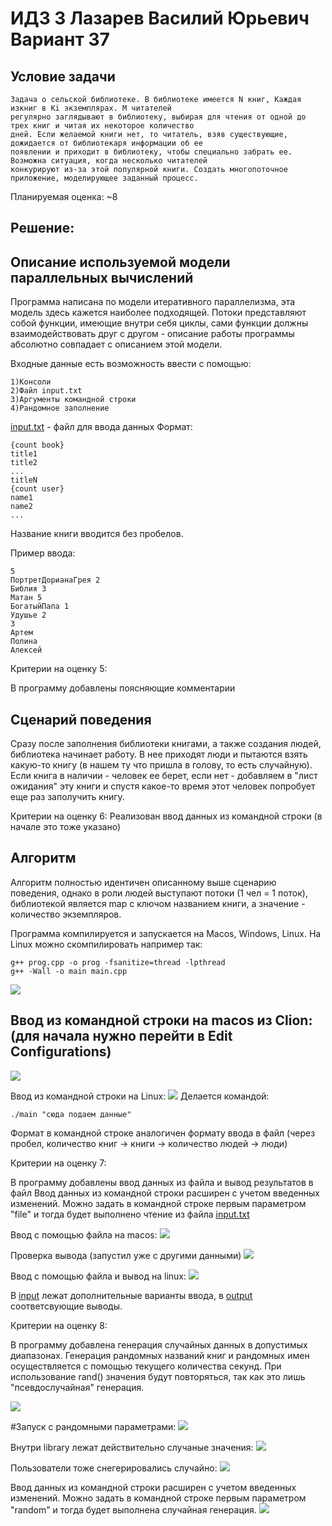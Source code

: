 # ИДЗ 3 Лазарев Василий Юрьевич Вариант 37

## Условие задачи
```
Задача о сельской библиотеке. В библиотеке имеется N книг, Каждая изкниг в Ki экземплярах. M читателей 
регулярно заглядывают в библиотеку, выбирая для чтения от одной до трех книг и читая их некоторое количество 
дней. Если желаемой книги нет, то читатель, взяв существующие, дожидается от библиотекаря информации об ее 
появлении и приходит в библиотеку, чтобы специально забрать ее. Возможна ситуация, когда несколько читателей
конкурируют из-за этой популярной книги. Создать многопоточное приложение, моделирующее заданный процесс.
```
Планируемая оценка: ~8

## Решение:
## Описание используемой модели параллельных вычислений
Программа написана по модели итеративного параллелизма, эта модель здесь кажется наиболее подходящей. Потоки представляют собой функции, имеющие внутри себя циклы, сами функции должны взаимодействовать друг с другом - описание работы программы абсолютно совпадает с описанием этой модели.

Входные данные есть возможность ввести с помощью:
```
1)Консоли
2)Файл input.txt
3)Аргументы командной строки
4)Рандомное заполнение
```
[input.txt](https://github.com/Lapo4kaKek/CSA_IHW4/blob/main/input.txt) - файл для ввода данных
Формат:
```
{count book}
title1
title2
...
titleN
{count user}
name1
name2
...
```
Название книги вводится без пробелов.

Пример ввода:
```
5
ПортретДорианаГрея 2
Библия 3
Матан 5
БогатыйПапа 1
Удушье 2
3
Артем
Полина
Алексей
```

Критерии на оценку 5:

В программу добавлены поясняющие комментарии
## Сценарий поведения
Сразу после заполнения библиотеки книгами, а также создания людей, библиотека начинает работу. В нее приходят люди и пытаются взять какую-то книгу (в нашем ту что пришла в голову, то есть случайную). Если книга в наличии - человек ее берет, если нет - добавляем в "лист ожидания" эту книги и спустя какое-то время этот человек попробует еще раз заполучить книгу. 

Критерии на оценку 6:
Реализован ввод данных из командной строки (в начале это тоже указано)
## Алгоритм
Алгоритм полностью идентичен описанному выше сценарию поведения, однако в роли людей выступают потоки (1 чел = 1 поток), библиотекой является map с ключом названием книги, а значение - количество экземпляров.

Программа компилируется и запускается на Macos, Windows, Linux. На Linux можно скомпилировать например так:
```
g++ prog.cpp -o prog -fsanitize=thread -lpthread
g++ -Wall -o main main.cpp
```
![](https://github.com/Lapo4kaKek/CSA_IHW4/blob/main/staic/compil.jpeg)

## Ввод из командной строки на macos из Clion: (для начала нужно перейти в Edit Configurations)
![](https://github.com/Lapo4kaKek/CSA_IHW4/blob/main/staic/programArg.png)

Ввод из командной строки на Linux:
![](https://github.com/Lapo4kaKek/CSA_IHW4/blob/main/staic/third.jpeg)
Делается командой:
```
./main "сюда подаем данные"
```
Формат в командной строке аналогичен формату ввода в файл (через пробел, количество книг -> книги -> количество людей -> люди)

Критерии на оценку 7:

В программу добавлены ввод данных из файла и вывод результатов
в файл
Ввод данных из командной строки расширен с учетом введенных
изменений. Можно задать в командной строке первым параметром "file" и тогда будет выполнено чтение из файла [input.txt](https://github.com/Lapo4kaKek/CSA_IHW4/blob/main/input.txt)

Ввод с помощью файла на macos:
![](https://github.com/Lapo4kaKek/CSA_IHW4/blob/main/staic/inputFile.png)

Проверка вывода (запустил уже с другими данными)
![](https://github.com/Lapo4kaKek/CSA_IHW4/blob/main/staic/output.png)


Ввод с помощью файла и вывод на linux:
![](https://github.com/Lapo4kaKek/CSA_IHW4/blob/main/staic/first.jpeg)

В [input](https://github.com/Lapo4kaKek/CSA_IHW4/tree/main/input) лежат дополнительные варианты ввода, в [output](https://github.com/Lapo4kaKek/CSA_IHW4/tree/main/output) соответсвующие выводы.


Критерии на оценку 8:

В программу добавлена генерация случайных данных в допустимых диапазонах.
Генерация рандомных названий книг и рандомных имен осуществляется с помощью текущего количества секунд. При использование rand() значения будут повторяться, так как это лишь "псевдослучайная" генерация.

![](https://github.com/Lapo4kaKek/CSA_IHW4/blob/main/staic/randomTrue.png)

#Запуск с рандомными параметрами:
![](https://github.com/Lapo4kaKek/CSA_IHW4/blob/main/staic/randomIn.png)

Внутри library лежат действительно случаные значения:
![](https://github.com/Lapo4kaKek/CSA_IHW4/blob/main/staic/randomLibrary.png)

Пользователи тоже снегерировались случайно:
![](https://github.com/Lapo4kaKek/CSA_IHW4/blob/main/staic/randomUsers.png)

Ввод данных из командной строки расширен с учетом введенных
изменений. Можно задать в командной строке первым параметром "random" и тогда будет выполнена случайная генерация.
![](https://github.com/Lapo4kaKek/CSA_IHW4/blob/main/staic/inputCommandRandom.jpeg)
